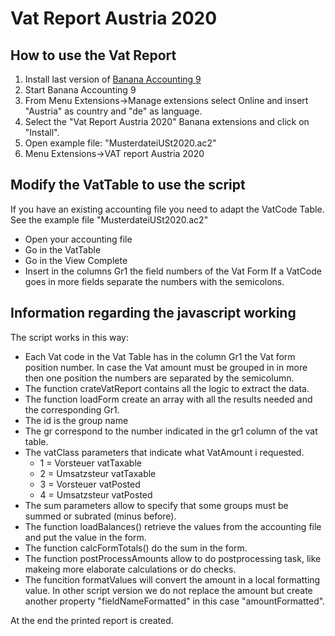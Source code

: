 # Vat Report Austria 2020
## How to use the Vat Report
1. Install last version of [Banana Accounting 9](http://www.banana.ch/de/download_de)
2. Start Banana Accounting 9
3. From Menu Extensions->Manage extensions select Online and insert "Austria" as country and "de" as language.
4. Select the "Vat Report Austria 2020" Banana extensions and click on "Install". 
5. Open example file: "MusterdateiUSt2020.ac2"
6. Menu Extensions->VAT report Austria 2020


## Modify the VatTable to use the script
If you have an existing accounting file you need to adapt the VatCode Table.
See the example file "MusterdateiUSt2020.ac2"
* Open your accounting file 
* Go in the VatTable
* Go in the View Complete
* Insert in the columns Gr1 the field numbers of the Vat Form
  If a VatCode goes in more fields separate the numbers with the semicolons.

## Information regarding the javascript working

 The script works in this way:
* Each Vat code in the Vat Table has in the column Gr1 the Vat form position number. In case the Vat amount must be grouped in in more then one position the numbers are separated by the semicolumn.
* The function crateVatReport contains all the logic to extract the data.
* The function loadForm create an array with all the results needed and the corresponding Gr1. 
* The id is the group name
* The gr correspond to the number indicated in the gr1 column of the vat table. 
* The vatClass parameters that indicate what VatAmount i requested.
  * 1 = Vorsteuer vatTaxable
  * 2 = Umsatzsteur vatTaxable
  * 3 = Vorsteuer vatPosted
  * 4 = Umsatzsteur vatPosted
* The sum parameters allow to specify that some groups must be summed or subrated (minus before).
* The function loadBalances() retrieve the values from the accounting file and put the value in the form.
* The function calcFormTotals() do the sum in the form.
* The function postProcessAmounts allow to do postprocessing task, like makeing more elaborate calculations or do checks.
* The funcition formatValues will convert the amount in a local formatting value. 
In other script version we do not replace the amount but create another property "fieldNameFormatted" in this case "amountFormatted".

At the end the printed report is created.	

